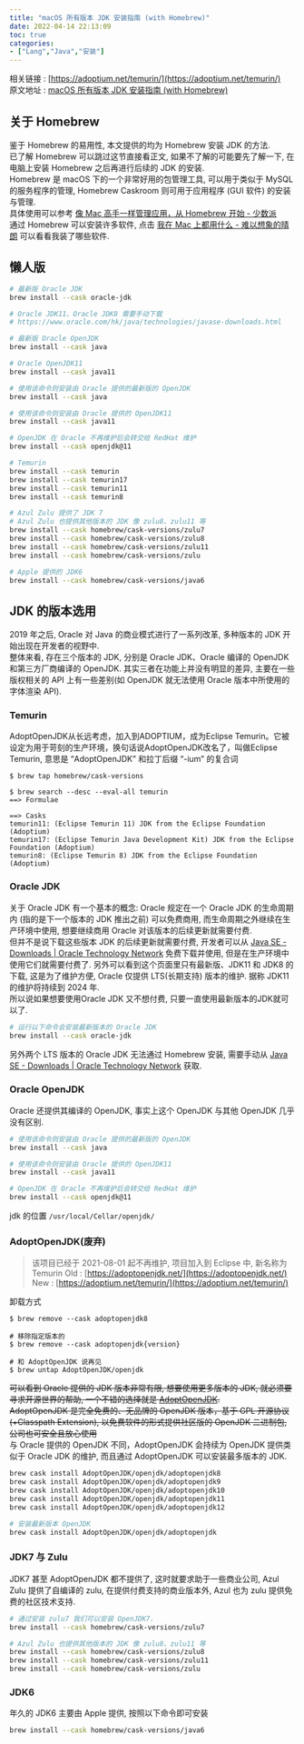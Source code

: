 ```yaml
---
title: "macOS 所有版本 JDK 安装指南 (with Homebrew)"
date: 2022-04-14 22:13:09
toc: true
categories:
- ["Lang","Java","安装"]
---
```


相关链接 : [https://adoptium.net/temurin/](https://adoptium.net/temurin/)<br />原文地址 : [macOS 所有版本 JDK 安装指南 (with Homebrew) ](https://www.cnblogs.com/imzhizi/p/macos-jdk-installation-homebrew.html)


## **关于 Homebrew**
鉴于 Homebrew 的易用性, 本文提供的均为 Homebrew 安装 JDK 的方法.<br />已了解 Homebrew 可以跳过这节直接看正文, 如果不了解的可能要先了解一下, 在电脑上安装 Homebrew 之后再进行后续的 JDK 的安装.<br />Homebrew 是 macOS 下的一个非常好用的包管理工具, 可以用于类似于 MySQL 的服务程序的管理, Homebrew Caskroom 则可用于应用程序 (GUI 软件) 的安装与管理.<br />    具体使用可以参考 [像 Mac 高手一样管理应用，从 Homebrew 开始 - 少数派](https://sspai.com/post/42924)<br />    通过 Homebrew 可以安装许多软件, 点击 [我在 Mac 上都用什么 - 难以想象的晴朗](https://www.cnblogs.com/imzhizi/p/my-apps-on-mac.html) 可以看看我装了哪些软件.

## **懒人版**
```bash
# 最新版 Oracle JDK
brew install --cask oracle-jdk

# Oracle JDK11、Oracle JDK8 需要手动下载
# https://www.oracle.com/hk/java/technologies/javase-downloads.html

# 最新版 Oracle OpenJDK
brew install --cask java

# Oracle OpenJDK11
brew install --cask java11

# 使用该命令则安装由 Oracle 提供的最新版的 OpenJDK
brew install --cask java

# 使用该命令则安装由 Oracle 提供的 OpenJDK11
brew install --cask java11

# OpenJDK 在 Oracle 不再维护后会转交给 RedHat 维护
brew install --cask openjdk@11

# Temurin 
brew install --cask temurin
brew install --cask temurin17
brew install --cask temurin11
brew install --cask temurin8

# Azul Zulu 提供了 JDK 7
# Azul Zulu 也提供其他版本的 JDK 像 zulu8、zulu11 等
brew install --cask homebrew/cask-versions/zulu7
brew install --cask homebrew/cask-versions/zulu8
brew install --cask homebrew/cask-versions/zulu11
brew install --cask homebrew/cask-versions/zulu

# Apple 提供的 JDK6
brew install --cask homebrew/cask-versions/java6
```

## **JDK 的版本选用**
2019 年之后, Oracle 对 Java 的商业模式进行了一系列改革, 多种版本的 JDK 开始出现在开发者的视野中.<br />整体来看, 存在三个版本的 JDK, 分别是 Oracle JDK、Oracle 编译的 OpenJDK 和第三方厂商编译的 OpenJDK. 其实三者在功能上并没有明显的差异, 主要在一些版权相关的 API 上有一些差别(如 OpenJDK 就无法使用 Oracle 版本中所使用的字体渲染 API).

### Temurin
AdoptOpenJDK从长远考虑，加入到ADOPTIUM，成为Eclipse Temurin。它被设定为用于苛刻的生产环境，换句话说AdoptOpenJDK改名了，叫做Eclipse Temurin, 意思是 “AdoptOpenJDK” 和拉丁后缀 “-ium” 的复合词
```
$ brew tap homebrew/cask-versions

$ brew search --desc --eval-all temurin
==> Formulae

==> Casks
temurin11: (Eclipse Temurin 11) JDK from the Eclipse Foundation (Adoptium)
temurin17: (Eclipse Temurin Java Development Kit) JDK from the Eclipse Foundation (Adoptium)
temurin8: (Eclipse Temurin 8) JDK from the Eclipse Foundation (Adoptium)
```

### **Oracle JDK**
关于 Oracle JDK 有一个基本的概念: Oracle 规定在一个 Oracle JDK 的生命周期内 (指的是下一个版本的 JDK 推出之前) 可以免费商用, 而生命周期之外继续在生产环境中使用, 想要继续商用 Oracle 对该版本的后续更新就需要付费.<br />但并不是说下载这些版本 JDK 的后续更新就需要付费, 开发者可以从 [Java SE - Downloads | Oracle Technology Network](https://www.oracle.com/hk/java/technologies/javase-downloads.html) 免费下载并使用, 但是在生产环境中使用它们就需要付费了. 另外可以看到这个页面里只有最新版、JDK11 和 JDK8 的下载, 这是为了维护方便, Oracle 仅提供 LTS(长期支持) 版本的维护. 据称 JDK11 的维护将持续到 2024 年.<br />所以说如果想要使用Oracle JDK 又不想付费, 只要一直使用最新版本的JDK就可以了.
```bash
# 运行以下命令会安装最新版本的 Oracle JDK
brew install --cask oracle-jdk
```
另外两个 LTS 版本的 Oracle JDK 无法通过 Homebrew 安装, 需要手动从 [Java SE - Downloads | Oracle Technology Network](https://www.oracle.com/hk/java/technologies/javase-downloads.html) 获取.

### **Oracle OpenJDK**
Oracle 还提供其编译的 OpenJDK, 事实上这个 OpenJDK 与其他 OpenJDK 几乎没有区别.
```bash
# 使用该命令则安装由 Oracle 提供的最新版的 OpenJDK
brew install --cask java

# 使用该命令则安装由 Oracle 提供的 OpenJDK11
brew install --cask java11

# OpenJDK 在 Oracle 不再维护后会转交给 RedHat 维护
brew install --cask openjdk@11
```
jdk 的位置 `/usr/local/Cellar/openjdk/`


### **AdoptOpenJDK(废弃)**
> 该项目已经于 2021-08-01 起不再维护, 项目加入到 Eclipse 中, 新名称为 Temurin
> Old : [https://adoptopenjdk.net/](https://adoptopenjdk.net/)
> New : [https://adoptium.net/temurin/](https://adoptium.net/temurin/)

卸载方式
```
$ brew remove --cask adoptopenjdk8

# 移除指定版本的
$ brew remove --cask adoptopenjdk{version}

# 和 AdoptOpenJDK 说再见
$ brew untap AdoptOpenJDK/openjdk
```
~~可以看到 Oracle 提供的 JDK 版本非常有限, 想要使用更多版本的 JDK, 就必须要寻求开源世界的帮助, 一个不错的选择就是 ~~[~~AdoptOpenJDK~~](https://adoptopenjdk.net/?variant=openjdk8&jvmVariant=hotspot)~~.~~<br />~~AdoptOpenJDK 是完全免费的、无品牌的 OpenJDK 版本，基于 GPL 开源协议(+Classpath Extension), 以免费软件的形式提供社区版的 OpenJDK 二进制包, 公司也可安全且放心使用~~<br />与 Oracle 提供的 OpenJDK 不同，AdoptOpenJDK 会持续为 OpenJDK 提供类似于 Oracle JDK 的维护, 而且通过 AdoptOpenJDK 可以安装最多版本的 JDK.
```bash
brew cask install AdoptOpenJDK/openjdk/adoptopenjdk8
brew cask install AdoptOpenJDK/openjdk/adoptopenjdk9
brew cask install AdoptOpenJDK/openjdk/adoptopenjdk10
brew cask install AdoptOpenJDK/openjdk/adoptopenjdk11
brew cask install AdoptOpenJDK/openjdk/adoptopenjdk12

# 安装最新版本 OpenJDK
brew cask install AdoptOpenJDK/openjdk/adoptopenjdk
```

### **JDK7 与 Zulu**
JDK7 甚至 AdoptOpenJDK 都不提供了, 这时就要求助于一些商业公司, Azul Zulu 提供了自编译的 zulu, 在提供付费支持的商业版本外, Azul 也为 zulu 提供免费的社区技术支持.
```bash
# 通过安装 zulu7 我们可以安装 OpenJDK7. 
brew install --cask homebrew/cask-versions/zulu7

# Azul Zulu 也提供其他版本的 JDK 像 zulu8、zulu11 等
brew install --cask homebrew/cask-versions/zulu8
brew install --cask homebrew/cask-versions/zulu11
brew install --cask homebrew/cask-versions/zulu
```

### **JDK6**
年久的 JDK6 主要由 Apple 提供, 按照以下命令即可安装
```bash
brew install --cask homebrew/cask-versions/java6
```


